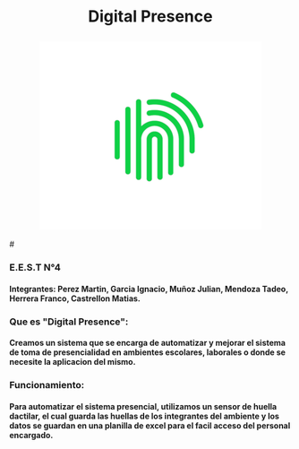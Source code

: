 
# <p align="center"><center>Digital Presence</center></p>
<p align="center"> 
<img src="logo_digital_presence_verde_full.png">
</p>
#

### E.E.S.T N°4
#### Integrantes: Perez Martin, Garcia Ignacio, Muñoz Julian, Mendoza Tadeo, Herrera Franco, Castrellon Matias.

### Que es "Digital Presence":
#### Creamos un sistema que se encarga de automatizar y mejorar el sistema de toma de presencialidad en ambientes escolares, laborales o donde se necesite la aplicacion del mismo.

### Funcionamiento:
#### Para automatizar el sistema presencial, utilizamos un sensor de huella dactilar, el cual guarda las huellas de los integrantes del ambiente y los datos se guardan en una planilla de excel para el facil acceso del personal encargado.

